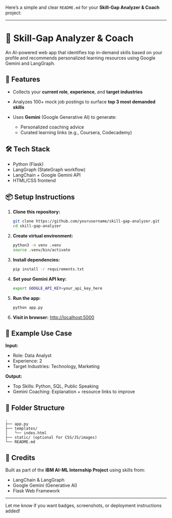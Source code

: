 Here’s a simple and clear `README.md` for your **Skill-Gap Analyzer & Coach** project:

---

# 🧠 Skill-Gap Analyzer & Coach

An AI-powered web app that identifies top in-demand skills based on your profile and recommends personalized learning resources using Google Gemini and LangGraph.

## 🚀 Features

* Collects your **current role**, **experience**, and **target industries**
* Analyzes 100+ mock job postings to surface **top 3 most demanded skills**
* Uses **Gemini** (Google Generative AI) to generate:

  * Personalized coaching advice
  * Curated learning links (e.g., Coursera, Codecademy)

## 🛠️ Tech Stack

* Python (Flask)
* LangGraph (StateGraph workflow)
* LangChain + Google Gemini API
* HTML/CSS frontend

## 📦 Setup Instructions

1. **Clone this repository:**

   ```bash
   git clone https://github.com/yourusername/skill-gap-analyzer.git
   cd skill-gap-analyzer
   ```

2. **Create virtual environment:**

   ```bash
   python3 -m venv .venv
   source .venv/bin/activate
   ```

3. **Install dependencies:**

   ```bash
   pip install -r requirements.txt
   ```

4. **Set your Gemini API key:**

   ```bash
   export GOOGLE_API_KEY=your_api_key_here
   ```

5. **Run the app:**

   ```bash
   python app.py
   ```

6. **Visit in browser:**
   [http://localhost:5000](http://localhost:5000)

## 🧪 Example Use Case

**Input:**

* Role: Data Analyst
* Experience: 2
* Target Industries: Technology, Marketing

**Output:**

* Top Skills: Python, SQL, Public Speaking
* Gemini Coaching: Explanation + resource links to improve

## 📄 Folder Structure

```
.
├── app.py
├── templates/
│   └── index.html
├── static/ (optional for CSS/JS/images)
└── README.md
```

## 🧠 Credits

Built as part of the **IBM AI-ML Internship Project** using skills from:

* LangChain & LangGraph
* Google Gemini (Generative AI)
* Flask Web Framework

---

Let me know if you want badges, screenshots, or deployment instructions added!
